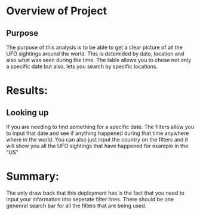 

# Overview of Project

## Purpose

The purpose of this analysis is to be able to get a clear picture of all the UFO sightings around the world. This is detemided by date, location and also what was seen during the time. The table allows you to chose not only a specific date but also, lets you search by specific locations.


# Results: 

## Looking up

If you are needing to find something for a specific date. The filters allow you to input that date and see if anything happened during that time anywhere where in the world. You can also just input the country on the filters and it will show you all the UFO sightings that have happened for example in the "US"



# Summary: 

The only draw back that this deployment has is the fact that you need to input your information into seperate filter lines. There should be one genenral search bar for all the filters that are being used. 
